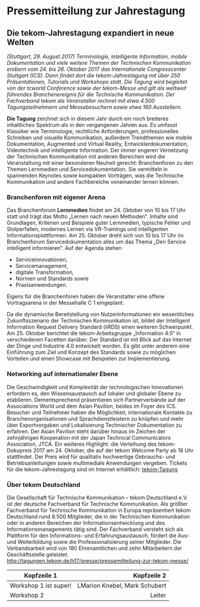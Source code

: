 # Pressemitteilung zur Jahrestagung
## Die tekom-Jahrestagung expandiert in neue Welten
*(Stuttgart, 29. August 2017) 
Terminologie, intelligente Information, mobile Dokumentation und 
viele weitere Themen der Technischen Kommunikation erobern vom 24. bis 26. Oktober 2017 das 
Internationale Congresscenter Stuttgart (ICS). Dann findet dort die tekom-Jahrestagung mit 
über 250 Präsentationen, Tutorials und Workshops statt. Die Tagung wird begleitet von der tcworld 
Conference sowie der tekom-Messe und gilt als weltweit führendes Branchenereignis für die 
Technische Kommunikation. Der Fachverband tekom als Veranstalter rechnet mit etwa 4.500 
Tagungsteilnehmern und Messebesuchern sowie etwa 160 Ausstellern.*

**Die Tagung** zeichnet sich in diesem Jahr durch ein noch breiteres inhaltliches Spektrum 
als in den vergangenen Jahren aus. Es umfasst Klassiker wie Terminologie, rechtliche Anforderungen, 
professionelles Schreiben und visuelle Kommunikation, außerdem Trendthemen wie mobile Dokumentation, 
Augmented und Virtual Reality, Entwicklerdokumentation, Videotechnik und intelligente Information. 
Der immer engeren Vernetzung der Technischen Kommunikation mit anderen Bereichen wird die 
Veranstaltung mit einer besonderen Neuheit gerecht: Branchenforen zu den Themen Lernmedien und Servicedokumentation. 
Sie vermitteln in spannenden Keynotes sowie kompakten Vorträgen, was die Technische Kommunikation und andere 
Fachbereiche voneinander lernen können.

### Branchenforen mit eigener Arena
Das Branchenforum **Lernmedien** findet am 24. Oktober von 10 bis 17 Uhr statt und trägt das 
Motto „Lernen nach neuen Methoden“. Inhalte sind Grundlagen, Kriterien und Beispiele guter Lernmedien, 
typische Fehler und Stolperfallen, modernes Lernen via VR-Trainings und intelligenten Informationsplattformen. 
Am 25. Oktober dreht sich von 10 bis 17 Uhr im Branchenforum Servicedokumentation alles um das Thema 
„Den Service intelligent informieren“. Auf der Agenda stehen 
* Serviceinnovationen, 
* Servicemanagement, 
* digitale Transformation, 
* Normen und Standards sowie 
* Praxisanwendungen. 

Eigens für die Branchenforen haben die Veranstalter eine offene Vortragsarena in der Messehalle C 1 eingeplant.

Da die dynamische Bereitstellung von Nutzerinformationen ein wesentliches Zukunftsszenario der 
Technischen Kommunikation ist, bildet der Intelligent Information Request Delivery Standard (iiRDS) 
einen weiteren Schwerpunkt. Am 25. Oktober berichtet die tekom-Arbeitsgruppe „Information 4.0“ 
in verschiedenen Facetten darüber. Der Standard ist mit Blick auf das Internet der Dinge und 
Industrie 4.0 entwickelt worden. Es gibt unter anderem eine Einführung zum Ziel und Konzept des 
Standards sowie zu möglichen Vorteilen und einen Showcase mit Beispielen zur Implementierung.

### Networking auf internationaler Ebene
Die Geschwindigkeit und Komplexität der technologischen Innovationen erfordern es, den 
Wissensaustausch auf lokaler und globaler Ebene zu etablieren. Dementsprechend präsentieren 
sich Partnerverbände auf der Associations World und dem Asian Pavilion, beides im Foyer des ICS. 
Besucher und Teilnehmer haben die Möglichkeit, internationale Kontakte zu Branchenorganisationen und 
Sprachdienstleistern zu knüpfen und mehr über Exportvorgaben und Lokalisierung 
Technischer Dokumentation zu erfahren. Der Asian Pavilion steht darüber hinaus im Zeichen der 
zehnjährigen Kooperation mit der Japan Technical Communicators Association, JTCA.
Ein weiteres Highlight: die Verleihung des tekom-Dokupreis 2017 am 24. Oktober, die auf der 
tekom Welcome Party ab 18 Uhr stattfindet. Der Preis wird für qualitativ hochwertige 
Gebrauchs- und Betriebsanleitungen sowie multimediale Anwendungen vergeben.
Tickets für die tekom-Jahrestagung sind im Internet erhältlich: [tekom-Tagung](http://tagungen.tekom.de/h17)

### Über tekom Deutschland
Die Gesellschaft für Technische Kommunikation – tekom Deutschland e.V. ist der deutsche 
Fachverband für Technische Kommunikation. Als größter Fachverband für Technische 
Kommunikation in Europa repräsentiert tekom Deutschland rund 8.500 Mitglieder, 
die in der Technischen Kommunikation oder in anderen Bereichen der Informationsentwicklung 
und des Informationsmanagements tätig sind.
Der Fachverband versteht sich als Plattform für den Informations- und Erfahrungsaustausch, 
fördert die Aus- und Weiterbildung sowie die Professionalisierung seiner Mitglieder. 
Die Verbandsarbeit wird von 180 Ehrenamtlichen und zehn Mitarbeitern der Geschäftsstelle geleistet.
http://tagungen.tekom.de/h17/presse/pressemitteilung-zur-tekom-messe/


| Kopfzeile 1 | Kopfzeile 2 |
|-------------|------------:|
| Workshop 1 ist super!  | LMarion Knebel, Mark Schubert   |
| Workshop 2   | Leiter      |

